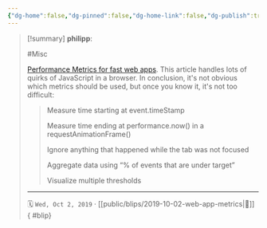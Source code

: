 ```yaml
---
{"dg-home":false,"dg-pinned":false,"dg-home-link":false,"dg-publish":true,"tags":["dgblip"],"created-date":"2019-10-02T00:00:00","disabled rules":["yaml-title","yaml-title-alias","file-name-heading"],"title":"philipp @ 2019-10-02","dg-permalink":"2019/10/02/web-app-metrics/","updated-date":"2025-04-30T22:27:35","dg-path":"blips/2019-10-02-web-app-metrics.md","permalink":"/2019/10/02/web-app-metrics/","dgPassFrontmatter":true}
---
```


> [!summary] **philipp**:
>
> #Misc
>
> [Performance Metrics for fast web apps](https://blog.superhuman.com/performance-metrics-for-blazingly-fast-web-apps-ec12efa26bcb). This article handles lots of quirks of JavaScript in a browser. In conclusion, it's not obvious which metrics should be used, but once you know it, it's not too difficult:
>
> > Measure time starting at event.timeStamp
> >
> > Measure time ending at performance.now() in a requestAnimationFrame()
> >
> > Ignore anything that happened while the tab was not focused
> >
> > Aggregate data using “% of events that are under target”
> >
> > Visualize multiple thresholds
> - - -
>
> 🗓️ `Wed, Oct 2, 2019` · [[public/blips/2019-10-02-web-app-metrics\|🔗]]
{ #blip}

